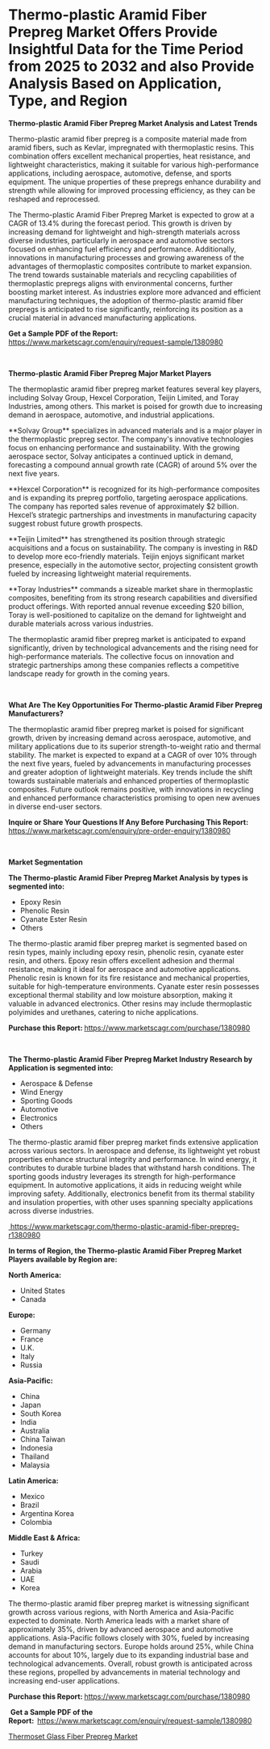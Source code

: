 <p><h1>Thermo-plastic Aramid Fiber Prepreg Market Offers Provide Insightful Data for the Time Period from 2025 to 2032 and also Provide Analysis Based on Application, Type, and Region</h1></p><p><strong>Thermo-plastic Aramid Fiber Prepreg Market Analysis and Latest Trends</strong></p>
<p><p>Thermo-plastic aramid fiber prepreg is a composite material made from aramid fibers, such as Kevlar, impregnated with thermoplastic resins. This combination offers excellent mechanical properties, heat resistance, and lightweight characteristics, making it suitable for various high-performance applications, including aerospace, automotive, defense, and sports equipment. The unique properties of these prepregs enhance durability and strength while allowing for improved processing efficiency, as they can be reshaped and reprocessed.</p><p>The Thermo-plastic Aramid Fiber Prepreg Market is expected to grow at a CAGR of 13.4% during the forecast period. This growth is driven by increasing demand for lightweight and high-strength materials across diverse industries, particularly in aerospace and automotive sectors focused on enhancing fuel efficiency and performance. Additionally, innovations in manufacturing processes and growing awareness of the advantages of thermoplastic composites contribute to market expansion. The trend towards sustainable materials and recycling capabilities of thermoplastic prepregs aligns with environmental concerns, further boosting market interest. As industries explore more advanced and efficient manufacturing techniques, the adoption of thermo-plastic aramid fiber prepregs is anticipated to rise significantly, reinforcing its position as a crucial material in advanced manufacturing applications.</p></p>
<p><strong>Get a Sample PDF of the Report:&nbsp;</strong> <a href="https://www.marketscagr.com/enquiry/request-sample/1380980?utm_campaign=1869&utm_medium=2&utm_source=Github&utm_content=ia&utm_term=01022025&utm_id=thermo-plastic-aramid-fiber-prepreg">https://www.marketscagr.com/enquiry/request-sample/1380980</a></p>
<p>&nbsp;</p>
<p><strong>Thermo-plastic Aramid Fiber Prepreg Major Market Players</strong></p>
<p><p>The thermoplastic aramid fiber prepreg market features several key players, including Solvay Group, Hexcel Corporation, Teijin Limited, and Toray Industries, among others. This market is poised for growth due to increasing demand in aerospace, automotive, and industrial applications.</p><p>**Solvay Group** specializes in advanced materials and is a major player in the thermoplastic prepreg sector. The company's innovative technologies focus on enhancing performance and sustainability. With the growing aerospace sector, Solvay anticipates a continued uptick in demand, forecasting a compound annual growth rate (CAGR) of around 5% over the next five years.</p><p>**Hexcel Corporation** is recognized for its high-performance composites and is expanding its prepreg portfolio, targeting aerospace applications. The company has reported sales revenue of approximately $2 billion. Hexcel’s strategic partnerships and investments in manufacturing capacity suggest robust future growth prospects.</p><p>**Teijin Limited** has strengthened its position through strategic acquisitions and a focus on sustainability. The company is investing in R&D to develop more eco-friendly materials. Teijin enjoys significant market presence, especially in the automotive sector, projecting consistent growth fueled by increasing lightweight material requirements.</p><p>**Toray Industries** commands a sizeable market share in thermoplastic composites, benefiting from its strong research capabilities and diversified product offerings. With reported annual revenue exceeding $20 billion, Toray is well-positioned to capitalize on the demand for lightweight and durable materials across various industries.</p><p>The thermoplastic aramid fiber prepreg market is anticipated to expand significantly, driven by technological advancements and the rising need for high-performance materials. The collective focus on innovation and strategic partnerships among these companies reflects a competitive landscape ready for growth in the coming years.</p></p>
<p>&nbsp;</p>
<p><strong>What Are The Key Opportunities For Thermo-plastic Aramid Fiber Prepreg Manufacturers?</strong></p>
<p><p>The thermoplastic aramid fiber prepreg market is poised for significant growth, driven by increasing demand across aerospace, automotive, and military applications due to its superior strength-to-weight ratio and thermal stability. The market is expected to expand at a CAGR of over 10% through the next five years, fueled by advancements in manufacturing processes and greater adoption of lightweight materials. Key trends include the shift towards sustainable materials and enhanced properties of thermoplastic composites. Future outlook remains positive, with innovations in recycling and enhanced performance characteristics promising to open new avenues in diverse end-user sectors.</p></p>
<p><strong>Inquire or Share Your Questions If Any Before Purchasing This Report:</strong> <a href="https://www.marketscagr.com/enquiry/pre-order-enquiry/1380980?utm_campaign=1869&utm_medium=2&utm_source=Github&utm_content=ia&utm_term=01022025&utm_id=thermo-plastic-aramid-fiber-prepreg">https://www.marketscagr.com/enquiry/pre-order-enquiry/1380980</a></p>
<p>&nbsp;</p>
<p><strong>Market Segmentation</strong></p>
<p><strong>The Thermo-plastic Aramid Fiber Prepreg Market Analysis by types is segmented into:</strong></p>
<p><ul><li>Epoxy Resin</li><li>Phenolic Resin</li><li>Cyanate Ester Resin</li><li>Others</li></ul></p>
<p><p>The thermo-plastic aramid fiber prepreg market is segmented based on resin types, mainly including epoxy resin, phenolic resin, cyanate ester resin, and others. Epoxy resin offers excellent adhesion and thermal resistance, making it ideal for aerospace and automotive applications. Phenolic resin is known for its fire resistance and mechanical properties, suitable for high-temperature environments. Cyanate ester resin possesses exceptional thermal stability and low moisture absorption, making it valuable in advanced electronics. Other resins may include thermoplastic polyimides and urethanes, catering to niche applications.</p></p>
<p><strong>Purchase this Report:&nbsp;</strong><a href="https://www.marketscagr.com/purchase/1380980?utm_campaign=1869&utm_medium=2&utm_source=Github&utm_content=ia&utm_term=01022025&utm_id=thermo-plastic-aramid-fiber-prepreg">https://www.marketscagr.com/purchase/1380980</a></p>
<p>&nbsp;</p>
<p><strong>The Thermo-plastic Aramid Fiber Prepreg Market Industry Research by Application is segmented into:</strong></p>
<p><ul><li>Aerospace & Defense</li><li>Wind Energy</li><li>Sporting Goods</li><li>Automotive</li><li>Electronics</li><li>Others</li></ul></p>
<p><p>The thermo-plastic aramid fiber prepreg market finds extensive application across various sectors. In aerospace and defense, its lightweight yet robust properties enhance structural integrity and performance. In wind energy, it contributes to durable turbine blades that withstand harsh conditions. The sporting goods industry leverages its strength for high-performance equipment. In automotive applications, it aids in reducing weight while improving safety. Additionally, electronics benefit from its thermal stability and insulation properties, with other uses spanning specialty applications across diverse industries.</p></p>
<p><a href="https://www.marketscagr.com/thermo-plastic-aramid-fiber-prepreg-r1380980?utm_campaign=1869&utm_medium=2&utm_source=Github&utm_content=ia&utm_term=01022025&utm_id=thermo-plastic-aramid-fiber-prepreg">&nbsp;https://www.marketscagr.com/thermo-plastic-aramid-fiber-prepreg-r1380980</a></p>
<p><strong>In terms of Region, the Thermo-plastic Aramid Fiber Prepreg Market Players available by Region are:</strong></p>
<p>
    <p> <strong> North America: </strong>
        <ul>
            <li>United States</li>
            <li>Canada</li>
        </ul>
        </p> 
    <p> <strong> Europe: </strong>
        <ul>
            <li>Germany</li>
            <li>France</li>
            <li>U.K.</li>
            <li>Italy</li>
            <li>Russia</li>
        </ul>
        </p> 
    <p> <strong> Asia-Pacific: </strong>
        <ul>
            <li>China</li>
            <li>Japan</li>
            <li>South Korea</li>
            <li>India</li>
            <li>Australia</li>
            <li>China Taiwan</li>
            <li>Indonesia</li>
            <li>Thailand</li>
            <li>Malaysia</li>
        </ul>
        </p> 
    <p> <strong> Latin America: </strong>
        <ul>
            <li>Mexico</li>
            <li>Brazil</li>
            <li>Argentina Korea</li>
            <li>Colombia</li>
        </ul>
        </p> 
    <p> <strong> Middle East & Africa: </strong>
        <ul>
            <li>Turkey</li>
            <li>Saudi</li>
            <li>Arabia</li>
            <li>UAE</li>
            <li>Korea</li>
        </ul>
    </p>
    </p>
<p><p>The thermo-plastic aramid fiber prepreg market is witnessing significant growth across various regions, with North America and Asia-Pacific expected to dominate. North America leads with a market share of approximately 35%, driven by advanced aerospace and automotive applications. Asia-Pacific follows closely with 30%, fueled by increasing demand in manufacturing sectors. Europe holds around 25%, while China accounts for about 10%, largely due to its expanding industrial base and technological advancements. Overall, robust growth is anticipated across these regions, propelled by advancements in material technology and increasing end-user applications.</p></p>
<p><strong>Purchase this Report: </strong><a href="https://www.marketscagr.com/purchase/1380980?utm_campaign=1869&utm_medium=2&utm_source=Github&utm_content=ia&utm_term=01022025&utm_id=thermo-plastic-aramid-fiber-prepreg">https://www.marketscagr.com/purchase/1380980</a></p>
<p>&nbsp;<strong>Get a Sample PDF of the Report:&nbsp;&nbsp;</strong><a href="https://www.marketscagr.com/enquiry/request-sample/1380980?utm_campaign=1869&utm_medium=2&utm_source=Github&utm_content=ia&utm_term=01022025&utm_id=thermo-plastic-aramid-fiber-prepreg">https://www.marketscagr.com/enquiry/request-sample/1380980</a></p>
<p><strong></strong></p>
<p><p><a href="https://github.com/provorikovar/Market-Research-Report-List-7/blob/main/thermoset-glass-fiber-prepreg-market.md?utm_campaign=1869&utm_medium=2&utm_source=Github&utm_content=ia&utm_term=01022025&utm_id=thermo-plastic-aramid-fiber-prepreg">Thermoset Glass Fiber Prepreg Market</a></p></p>
